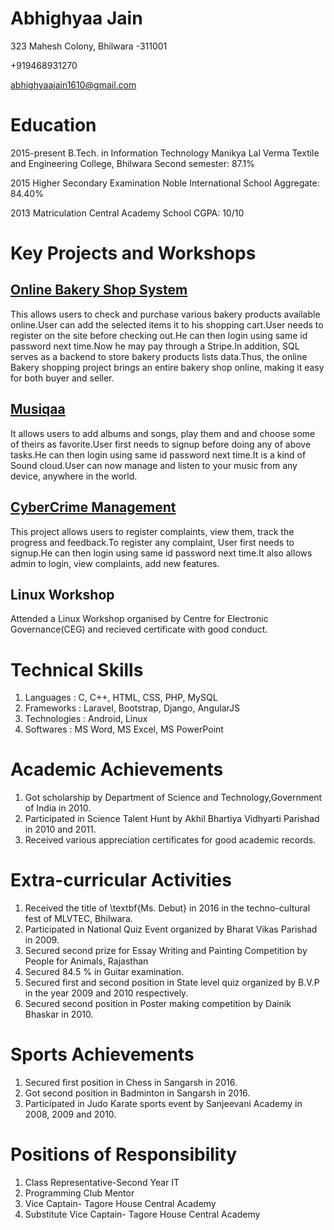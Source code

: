 # Abhighyaa Jain
 
 323 Mahesh Colony, Bhilwara -311001
 
 +919468931270 
 
 abhighyaajain1610@gmail.com
 
# Education
 
2015-present          B.Tech. in Information Technology      Manikya Lal Verma Textile and Engineering College, Bhilwara       Second semester: 87.1%
 
2015             Higher Secondary Examination           Noble International School                                         Aggregate: 84.40%
 
2013             Matriculation                          Central Academy School                                             CGPA: 10/10
 
# Key Projects and Workshops
## [Online Bakery Shop System](https://abhighyaa.github.io/Online-bakery-store/)
   This allows users to check and purchase various bakery products available online.User can add the selected items it to his shopping cart.User needs to register on the site before checking out.He can then login using same id password next time.Now he may pay through a Stripe.In addition, SQL serves as a backend to store bakery products lists data.Thus, the online Bakery shopping project brings an entire bakery shop online, making it easy for both buyer and seller.
    
## [Musiqaa](https://abhighyaa.github.io/Musiqaa/)
   It allows users to add albums and songs, play them and and choose some of theirs as favorite.User first needs to signup before doing any of above tasks.He can then login using same id password next time.It is a kind of Sound cloud.User can now manage and listen to your music from any device, anywhere in the world.
    
## [CyberCrime Management](https://abhighyaa.github.io/cybercrime-department/)
   This project allows users to register complaints, view them, track the progress and feedback.To register any complaint, User first needs to signup.He can then login using same id password next time.It also allows admin to login, view complaints, add new features.
    
## Linux Workshop
   Attended a Linux Workshop organised by Centre for Electronic Governance(CEG)
   and recieved certificate with good conduct.
    
# Technical Skills
   1. Languages     :   C, C++, HTML, CSS, PHP, MySQL
   2. Frameworks    :   Laravel, Bootstrap, Django, AngularJS
   3. Technologies  :   Android, Linux
   4. Softwares     :    MS Word, MS Excel, MS PowerPoint
    
# Academic Achievements
   1. Got scholarship by  Department of Science and Technology,Government of India in 2010.
   2. Participated in Science Talent Hunt by Akhil Bhartiya Vidhyarti Parishad in 2010­ and 2011.
   3. Received various appreciation certificates for good academic records.
   
# Extra-curricular Activities
   1.  Received the title of \textbf{Ms. Debut} in 2016 in the techno-cultural fest of MLVTEC, Bhilwara.
   2. Participated in National Quiz Event organized by Bharat Vikas Parishad in 2009.
   3. Secured second prize for Essay Writing and Painting Competition by People for Animals, Rajasthan
   4. Secured 84.5 % in Guitar examination.
   5. Secured first and second position in State level quiz organized by B.V.P in the year 2009 and 2010 respectively.
   6. Secured second position in Poster making competition by Dainik Bhaskar in 2010.
    
# Sports Achievements
   1. Secured first position in Chess in Sangarsh in 2016.
   2. Got second position in Badminton in Sangarsh in 2016.
   3. Participated in Judo Karate sports event by Sanjeevani Academy in 2008, 2009 and 2010.
  
# Positions of Responsibility
   1. Class Representative-Second Year IT
   2. Programming Club Mentor
   3. Vice Captain- Tagore House  Central Academy
   4. Substitute Vice Captain- Tagore House Central Academy
   
